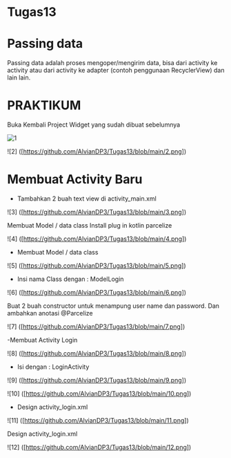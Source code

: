 # Tugas13
# Passing data
Passing data adalah proses mengoper/mengirim data, bisa dari activity ke activity atau dari activity ke adapter (contoh penggunaan RecyclerView) dan lain lain.

# PRAKTIKUM

Buka Kembali Project Widget yang sudah dibuat sebelumnya

![1]([https://github.com/AlvianDP3/Tugas13/blob/ad3edd5458d74d3e3aff09c55a0ac4dee99ec599/1.png])

![2] ([https://github.com/AlvianDP3/Tugas13/blob/main/2.png])

# Membuat Activity Baru
- Tambahkan 2 buah text view di activity_main.xml

![3] ([https://github.com/AlvianDP3/Tugas13/blob/main/3.png])

Membuat Model / data class
Install plug in kotlin parcelize

![4] ([https://github.com/AlvianDP3/Tugas13/blob/main/4.png])

- Membuat Model / data class

![5] ([https://github.com/AlvianDP3/Tugas13/blob/main/5.png])

- Insi nama Class dengan : ModelLogin

![6] ([https://github.com/AlvianDP3/Tugas13/blob/main/6.png])

Buat 2 buah constructor untuk menampung user name dan password. Dan ambahkan anotasi @Parcelize

![7] ([https://github.com/AlvianDP3/Tugas13/blob/main/7.png])

-Membuat Activity Login

![8] ([https://github.com/AlvianDP3/Tugas13/blob/main/8.png])

- Isi dengan : LoginActivity

![9] ([https://github.com/AlvianDP3/Tugas13/blob/main/9.png])

![10] ([https://github.com/AlvianDP3/Tugas13/blob/main/10.png])

- Design activity_login.xml

![11] ([https://github.com/AlvianDP3/Tugas13/blob/main/11.png])

Design activity_login.xml

![12] ([https://github.com/AlvianDP3/Tugas13/blob/main/12.png])


